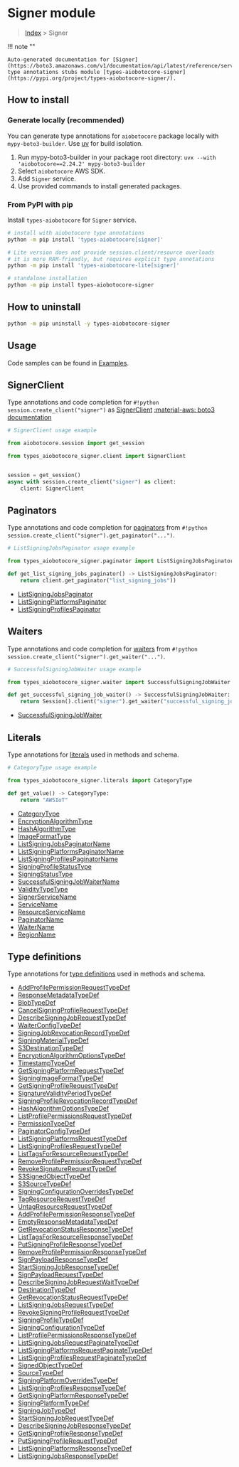 # Signer module

> [Index](../README.md) > Signer


!!! note ""

    Auto-generated documentation for [Signer](https://boto3.amazonaws.com/v1/documentation/api/latest/reference/services/signer.html#signer)
    type annotations stubs module [types-aiobotocore-signer](https://pypi.org/project/types-aiobotocore-signer/).

## How to install

### Generate locally (recommended)

You can generate type annotations for `aiobotocore` package locally with `mypy-boto3-builder`.
Use [uv](https://docs.astral.sh/uv/getting-started/installation/) for build isolation.

1. Run mypy-boto3-builder in your package root directory: `uvx --with 'aiobotocore==2.24.2' mypy-boto3-builder`
1. Select `aiobotocore` AWS SDK.
1. Add `Signer` service.
1. Use provided commands to install generated packages.



### From PyPI with pip

Install `types-aiobotocore` for `Signer` service.

```bash
# install with aiobotocore type annotations
python -m pip install 'types-aiobotocore[signer]'

# Lite version does not provide session.client/resource overloads
# it is more RAM-friendly, but requires explicit type annotations
python -m pip install 'types-aiobotocore-lite[signer]'

# standalone installation
python -m pip install types-aiobotocore-signer
```



## How to uninstall

```bash
python -m pip uninstall -y types-aiobotocore-signer
```

## Usage

Code samples can be found in [Examples](./usage.md).

## SignerClient

Type annotations and code completion for  `#!python session.create_client("signer")` as [SignerClient](./client.md)
[:material-aws: boto3 documentation](https://boto3.amazonaws.com/v1/documentation/api/latest/reference/services/signer.html#Signer.Client)

```python
# SignerClient usage example

from aiobotocore.session import get_session

from types_aiobotocore_signer.client import SignerClient


session = get_session()
async with session.create_client("signer") as client:
    client: SignerClient
```


## Paginators

Type annotations and code completion for
[paginators](./paginators.md)
from `#!python session.create_client("signer").get_paginator("...")`.

```python
# ListSigningJobsPaginator usage example

from types_aiobotocore_signer.paginator import ListSigningJobsPaginator

def get_list_signing_jobs_paginator() -> ListSigningJobsPaginator:
    return client.get_paginator("list_signing_jobs"))
```

- [ListSigningJobsPaginator](./paginators.md#listsigningjobspaginator)
- [ListSigningPlatformsPaginator](./paginators.md#listsigningplatformspaginator)
- [ListSigningProfilesPaginator](./paginators.md#listsigningprofilespaginator)




## Waiters

Type annotations and code completion for
[waiters](./waiters.md)
from `#!python session.create_client("signer").get_waiter("...")`.

```python
# SuccessfulSigningJobWaiter usage example

from types_aiobotocore_signer.waiter import SuccessfulSigningJobWaiter

def get_successful_signing_job_waiter() -> SuccessfulSigningJobWaiter:
    return Session().client("signer").get_waiter("successful_signing_job")
```

- [SuccessfulSigningJobWaiter](./waiters.md#successfulsigningjobwaiter)






## Literals

Type annotations for [literals](./literals.md) used in methods and schema.

```python
# CategoryType usage example

from types_aiobotocore_signer.literals import CategoryType

def get_value() -> CategoryType:
    return "AWSIoT"
```

- [CategoryType](./literals.md#categorytype)
- [EncryptionAlgorithmType](./literals.md#encryptionalgorithmtype)
- [HashAlgorithmType](./literals.md#hashalgorithmtype)
- [ImageFormatType](./literals.md#imageformattype)
- [ListSigningJobsPaginatorName](./literals.md#listsigningjobspaginatorname)
- [ListSigningPlatformsPaginatorName](./literals.md#listsigningplatformspaginatorname)
- [ListSigningProfilesPaginatorName](./literals.md#listsigningprofilespaginatorname)
- [SigningProfileStatusType](./literals.md#signingprofilestatustype)
- [SigningStatusType](./literals.md#signingstatustype)
- [SuccessfulSigningJobWaiterName](./literals.md#successfulsigningjobwaitername)
- [ValidityTypeType](./literals.md#validitytypetype)
- [SignerServiceName](./literals.md#signerservicename)
- [ServiceName](./literals.md#servicename)
- [ResourceServiceName](./literals.md#resourceservicename)
- [PaginatorName](./literals.md#paginatorname)
- [WaiterName](./literals.md#waitername)
- [RegionName](./literals.md#regionname)




## Type definitions

Type annotations for [type definitions](./type_defs.md) used in methods and schema.

- [AddProfilePermissionRequestTypeDef](./type_defs.md#addprofilepermissionrequesttypedef)
- [ResponseMetadataTypeDef](./type_defs.md#responsemetadatatypedef)
- [BlobTypeDef](./type_defs.md#blobtypedef)
- [CancelSigningProfileRequestTypeDef](./type_defs.md#cancelsigningprofilerequesttypedef)
- [DescribeSigningJobRequestTypeDef](./type_defs.md#describesigningjobrequesttypedef)
- [WaiterConfigTypeDef](./type_defs.md#waiterconfigtypedef)
- [SigningJobRevocationRecordTypeDef](./type_defs.md#signingjobrevocationrecordtypedef)
- [SigningMaterialTypeDef](./type_defs.md#signingmaterialtypedef)
- [S3DestinationTypeDef](./type_defs.md#s3destinationtypedef)
- [EncryptionAlgorithmOptionsTypeDef](./type_defs.md#encryptionalgorithmoptionstypedef)
- [TimestampTypeDef](./type_defs.md#timestamptypedef)
- [GetSigningPlatformRequestTypeDef](./type_defs.md#getsigningplatformrequesttypedef)
- [SigningImageFormatTypeDef](./type_defs.md#signingimageformattypedef)
- [GetSigningProfileRequestTypeDef](./type_defs.md#getsigningprofilerequesttypedef)
- [SignatureValidityPeriodTypeDef](./type_defs.md#signaturevalidityperiodtypedef)
- [SigningProfileRevocationRecordTypeDef](./type_defs.md#signingprofilerevocationrecordtypedef)
- [HashAlgorithmOptionsTypeDef](./type_defs.md#hashalgorithmoptionstypedef)
- [ListProfilePermissionsRequestTypeDef](./type_defs.md#listprofilepermissionsrequesttypedef)
- [PermissionTypeDef](./type_defs.md#permissiontypedef)
- [PaginatorConfigTypeDef](./type_defs.md#paginatorconfigtypedef)
- [ListSigningPlatformsRequestTypeDef](./type_defs.md#listsigningplatformsrequesttypedef)
- [ListSigningProfilesRequestTypeDef](./type_defs.md#listsigningprofilesrequesttypedef)
- [ListTagsForResourceRequestTypeDef](./type_defs.md#listtagsforresourcerequesttypedef)
- [RemoveProfilePermissionRequestTypeDef](./type_defs.md#removeprofilepermissionrequesttypedef)
- [RevokeSignatureRequestTypeDef](./type_defs.md#revokesignaturerequesttypedef)
- [S3SignedObjectTypeDef](./type_defs.md#s3signedobjecttypedef)
- [S3SourceTypeDef](./type_defs.md#s3sourcetypedef)
- [SigningConfigurationOverridesTypeDef](./type_defs.md#signingconfigurationoverridestypedef)
- [TagResourceRequestTypeDef](./type_defs.md#tagresourcerequesttypedef)
- [UntagResourceRequestTypeDef](./type_defs.md#untagresourcerequesttypedef)
- [AddProfilePermissionResponseTypeDef](./type_defs.md#addprofilepermissionresponsetypedef)
- [EmptyResponseMetadataTypeDef](./type_defs.md#emptyresponsemetadatatypedef)
- [GetRevocationStatusResponseTypeDef](./type_defs.md#getrevocationstatusresponsetypedef)
- [ListTagsForResourceResponseTypeDef](./type_defs.md#listtagsforresourceresponsetypedef)
- [PutSigningProfileResponseTypeDef](./type_defs.md#putsigningprofileresponsetypedef)
- [RemoveProfilePermissionResponseTypeDef](./type_defs.md#removeprofilepermissionresponsetypedef)
- [SignPayloadResponseTypeDef](./type_defs.md#signpayloadresponsetypedef)
- [StartSigningJobResponseTypeDef](./type_defs.md#startsigningjobresponsetypedef)
- [SignPayloadRequestTypeDef](./type_defs.md#signpayloadrequesttypedef)
- [DescribeSigningJobRequestWaitTypeDef](./type_defs.md#describesigningjobrequestwaittypedef)
- [DestinationTypeDef](./type_defs.md#destinationtypedef)
- [GetRevocationStatusRequestTypeDef](./type_defs.md#getrevocationstatusrequesttypedef)
- [ListSigningJobsRequestTypeDef](./type_defs.md#listsigningjobsrequesttypedef)
- [RevokeSigningProfileRequestTypeDef](./type_defs.md#revokesigningprofilerequesttypedef)
- [SigningProfileTypeDef](./type_defs.md#signingprofiletypedef)
- [SigningConfigurationTypeDef](./type_defs.md#signingconfigurationtypedef)
- [ListProfilePermissionsResponseTypeDef](./type_defs.md#listprofilepermissionsresponsetypedef)
- [ListSigningJobsRequestPaginateTypeDef](./type_defs.md#listsigningjobsrequestpaginatetypedef)
- [ListSigningPlatformsRequestPaginateTypeDef](./type_defs.md#listsigningplatformsrequestpaginatetypedef)
- [ListSigningProfilesRequestPaginateTypeDef](./type_defs.md#listsigningprofilesrequestpaginatetypedef)
- [SignedObjectTypeDef](./type_defs.md#signedobjecttypedef)
- [SourceTypeDef](./type_defs.md#sourcetypedef)
- [SigningPlatformOverridesTypeDef](./type_defs.md#signingplatformoverridestypedef)
- [ListSigningProfilesResponseTypeDef](./type_defs.md#listsigningprofilesresponsetypedef)
- [GetSigningPlatformResponseTypeDef](./type_defs.md#getsigningplatformresponsetypedef)
- [SigningPlatformTypeDef](./type_defs.md#signingplatformtypedef)
- [SigningJobTypeDef](./type_defs.md#signingjobtypedef)
- [StartSigningJobRequestTypeDef](./type_defs.md#startsigningjobrequesttypedef)
- [DescribeSigningJobResponseTypeDef](./type_defs.md#describesigningjobresponsetypedef)
- [GetSigningProfileResponseTypeDef](./type_defs.md#getsigningprofileresponsetypedef)
- [PutSigningProfileRequestTypeDef](./type_defs.md#putsigningprofilerequesttypedef)
- [ListSigningPlatformsResponseTypeDef](./type_defs.md#listsigningplatformsresponsetypedef)
- [ListSigningJobsResponseTypeDef](./type_defs.md#listsigningjobsresponsetypedef)

